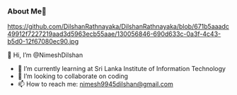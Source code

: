 ### About Me👋

https://github.com/DilshanRathnayaka/DilshanRathnayaka/blob/671b5aaadc49912f7227219aad3d5963ecb55aae/130056846-690d633c-0a3f-4c43-b5d0-12f67080ec90.jpg

  👋 Hi, I’m @NimeshDilshan
- 🌱 I’m currently learning at Sri Lanka Institute of Information Technology
- 👯 I’m looking to collaborate on coding
- 📫 How to reach me: nimesh9945dilshan@gmail.com


